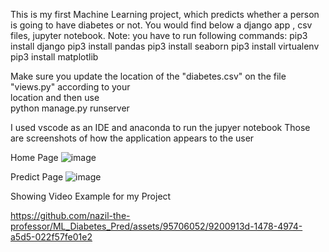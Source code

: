 This is my first Machine Learning project, which predicts whether a person is going to have diabetes or not. 
You would find below a django app , csv files, jupyter notebook.
Note: you have to run following commands:
pip3 install django
pip3 install pandas
pip3 install seaborn
pip3 install virtualenv
pip3 install matplotlib    
   
Make sure you update the location of the "diabetes.csv" on the file "views.py" according to your   
location and then use   
python manage.py runserver  
  
I used vscode as an IDE and anaconda to run the jupyer notebook
Those are screenshots of how the application appears to the user

Home Page 
![image](https://github.com/nazil-the-professor/ML_Diabetes_Pred/assets/95706052/686e17b2-37da-4b32-b096-9e6947987fdd)


Predict Page
![image](https://github.com/nazil-the-professor/ML_Diabetes_Pred/assets/95706052/d84939db-bf95-4a88-bcaa-b3c3db7d5903)

Showing Video Example for my Project

https://github.com/nazil-the-professor/ML_Diabetes_Pred/assets/95706052/9200913d-1478-4974-a5d5-022f57fe01e2
